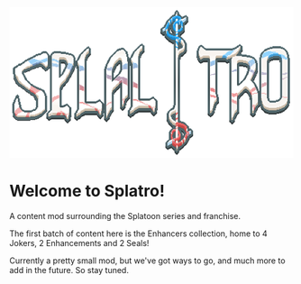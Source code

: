 <p align="center">
  <a href="" rel="noopener">
 <img width=600px src="art/splalatro.png?raw=true" alt="Project logo"></a>
</p>

# Welcome to Splatro!
A content mod surrounding the Splatoon series and franchise.

The first batch of content here is the Enhancers collection, home to 4 Jokers, 2 Enhancements and 2 Seals!

Currently a pretty small mod, but we've got ways to go, and much more to add in the future. So stay tuned.
